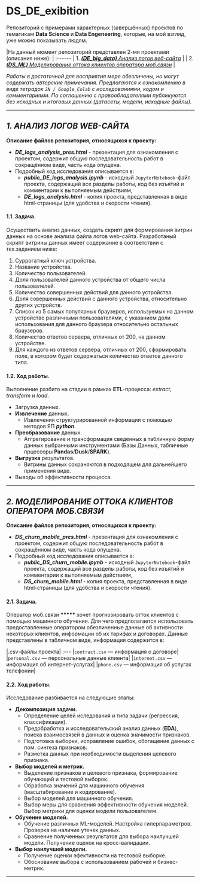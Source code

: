 # DS_DE_exibition  

Репозиторий с примерами характерных (завершённых) проектов по тематикам **Data Science** и **Data Engeneering**, которые, на мой взгляд, уже можно показывать людям.  

|На данный момент репозиторий представлен 2-мя проектами (описания ниже):  |
:------
| 1. [***(DE_big_data)*** *Анализ логов веб-сайта*](#1) |
| 2. [***(DS_ML)***  *Моделирование оттока клиентов оператора моб.связи*](#2) |  

*Работы в достаточной для восприятия мере обезличены, но могут содержать авторские примечания. Предлагаются к ознакомлению в виде тетрадок `JN / Google_Colab` с исследованиями, кодом и комментариями. По соглашению с правообладателями публикуются без исходных и итоговых данных (датасеты, модели, исходные файлы).*  

***  

## *1. АНАЛИЗ ЛОГОВ WEB-САЙТА* <a class="anchor" id="1"></a>

**Описание файлов репозитория, относящихся к проекту:**  

* ***DE_logs_analysis_pres.html*** - презентация для ознакомления с проектом, содержит общую последовательность работ в сокращённом виде, часть кода опущена.
* Подробный ход исследования описывается в:
  - ***public_DE_logs_analysis.ipynb*** - исходный `JupyterNotebook`-файл проекта, содержащий все разделы работы, код без изъятий и комментарии к выполняемым действиям,
  - ***DE_logs_analysis.html*** - копия проекта, представленная в виде html-страницы (для удобства и скорости чтения).  

#### 1.1. Задача.

Осуществить анализ данных, создать скрипт для формирования витрин данных на основе анализа файла логов web-сайта. Разработаный скрипт витрины данных имеет содержание  в соответствии с тех.заданием ниже:  
  1. Суррогатный ключ устройства.  
  2. Название устройства.  
  3. Количество пользователей.  
  4. Доля пользователей данного устройства от общего числа пользователей.  
  5. Количество совершенных действий для данного устройства.  
  6. Доля совершенных действий с данного устройства, относительно других устройств.  
  7. Список из 5 самых популярных браузеров, используемых на данном устройстве различными пользователями, с указанием доли использования для данного браузера относительно остальных браузеров.  
  8. Количество ответов сервера, отличных от 200, на данном устройстве.  
  9. Для каждого из ответов сервера, отличных от 200, сформировать поле, в котором будет содержаться количество ответов данного типа.  

#### 1.2. Ход работы.  

Выполнение разбито на стадии в рамках **ETL**-процесса: *extract*, *transform* и *load*.
- Загрузка данных.
- **Извлечение** данных.
  - Извлечения структурированной информации с помощью методов ЯП ***python***.
- **Преобразование** данных.
  - Аггрегирование и трансформация сведенных в табличную форму данных выбранными инструментами (Базы Данных, табличные прцессоры **Pandas**/**Dusk**/**SPARK**).
- **Выгрузка** результатов.
  - Витрины данных сохраняются в подходящем для дальнейшего применения виде.
- Выводы об эффективности процесса. 
***

## *2. МОДЕЛИРОВАНИЕ ОТТОКА КЛИЕНТОВ ОПЕРАТОРА МОБ.СВЯЗИ* <a class="anchor" id="2"></a>
  
**Описание файлов репозитория, относящихся к проекту:**  

* ***DS_churn_mobile_pres.html*** - презентация для ознакомления с проектом, содержит общую последовательность работ в сокращённом виде, часть кода опущена.
* Подробный ход исследования описывается в:
  - ***public_DS_churn_mobile.ipynb*** - исходный `JupyterNotebook`-файл проекта, содержащий все разделы работы, код без изъятий и комментарии к выполняемым действиям,  
  - ***DS_churn_mobile.html*** - копия проекта, представленная в виде html-страницы (для удобства и скорости чтения).  

#### 2.1. Задача.

Оператор моб.связи  **\*\*\*\*\***  хочет прогнозировать отток клиентов с помощью машинного обучения. Для чего предполагается использовать предоставленные оператором обезличенные данные об активности некоторых клиентов, информации об их тарифах и договорах.  Данные представлены в табличном виде, информация содержится в:

|.csv-файлы проекта|
:---
|`contract.csv` — информация о договоре|
|`personal.csv` — персональные данные клиента|
|`internet.csv` — информация об интернет-услугах|
|`phone.csv` — информация об услугах телефонии|

#### 2.2. Ход работы.  

Исследование разбивается на следующие этапы:

- **Декомпозиция задачи.**
    * Определение целей иследования и типа задачи (регрессия, классификация).
    * Предобработка и исследовательский анализ данных (**EDA**), поиска взаимосвязей в данных и оценка значимости признаков.
    * Подготовка выборки, исправление ошибок, обогащение данных с пом. синтеза признаков.
    * Разметка данных при необходимости выделения целевого признака.
- **Выбор моделей и метрик.**
    * Выделение признаков и целевого признака, формирование обучающей и тестовой выборок.
    * Обработка значений для машинного обучения (масштабирование и кодирование).
    * Выбор моделей для машинного обучения.
    * Выбор меры для сравнения эффективности обучения моделей. Выбор метрики для оценки модели пользователем.
- **Обучение моделей.**
    * Обучение различных ML-моделей. Настройка гиперпараметров. Проверка на наличие утечек данных.
    * Сравнение полученных результатов для выбора наилучшей модели. Получение оценок на кросс-валидации.
- **Выбор наилучшей модели.**
    * Получение оценки эфективности на тестовой выборке.
    * Обоснование выбора с использованием рабочей и бизнес-метрик.
***
